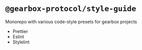 # `@gearbox-protocol/style-guide`

Monorepo with various code-style presets for gearbox projects

- Prettier
- Eslint
- Stylelint
